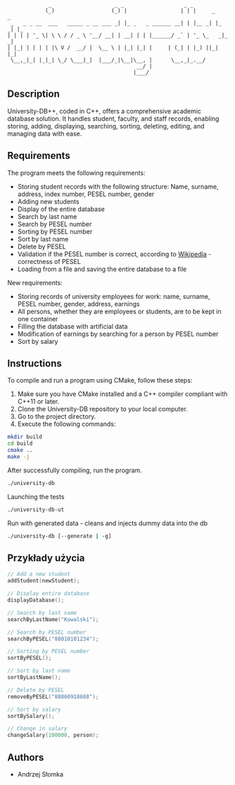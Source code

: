 ```
             _                    _ _                   _ _                
            (_)                  (_) |                 | | |     _     _   
 _   _ _ __  ___   _____ _ __ ___ _| |_ _   _ ______ __| | |__ _| |_ _| |_ 
| | | | '_ \| \ \ / / _ \ '__/ __| | __| | | |______/ _` | '_ \_   _|_   _|
| |_| | | | | |\ V /  __/ |  \__ \ | |_| |_| |     | (_| | |_) ||_|   |_|  
 \__,_|_| |_|_| \_/ \___|_|  |___/_|\__|\__, |      \__,_|_.__/            
                                         __/ |                             
                                        |___/                                      
```
## Description

University-DB++, coded in C++, offers a comprehensive academic database solution. It handles student, faculty, and staff records, enabling storing, adding, displaying, searching, sorting, deleting, editing, and managing data with ease.

## Requirements

The program meets the following requirements:

- Storing student records with the following structure: Name, surname, address, index number, PESEL number, gender
- Adding new students
- Display of the entire database
- Search by last name
- Search by PESEL number
- Sorting by PESEL number
- Sort by last name
- Delete by PESEL
- Validation if the PESEL number is correct, according to [Wikipedia](https://pl.wikipedia.org/wiki/PESEL#Cyfra_control) - correctness of PESEL
- Loading from a file and saving the entire database to a file

New requirements:

- Storing records of university employees for work: name, surname, PESEL number, gender, address, earnings
- All persons, whether they are employees or students, are to be kept in one container
- Filling the database with artificial data
- Modification of earnings by searching for a person by PESEL number
- Sort by salary

## Instructions

To compile and run a program using CMake, follow these steps:

1. Make sure you have CMake installed and a C++ compiler compliant with C++11 or later.
2. Clone the University-DB repository to your local computer.
3. Go to the project directory.
4. Execute the following commands:

```bash
mkdir build
cd build
cmake ..
make -j
```

After successfully compiling, run the program.

```bash
./university-db
```

Launching the tests

```bash
./university-db-ut
```

Run with generated data - cleans and injects dummy data into the db

```bash
./university-db [--generate | -g]
```
## Przykłady użycia

```cpp
// Add a new student
addStudent(newStudent);

// Display entire database
displayDatabase();

// Search by last name
searchByLastName("Kowalski");

// Search by PESEL number
searchByPESEL("88010101234");

// Sorting by PESEL number
sortByPESEL();

// Sort by last name
sortByLastName();

// Delete by PESEL
removeByPESEL("88060918688");

// Sort by salary
sortBySalary();

// Change in salary
changeSalary(100000, person);
```

## Authors

- Andrzej Słomka

